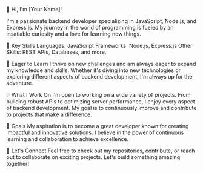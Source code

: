 👋 Hi, I'm [Your Name]!

I'm a passionate backend developer specializing in JavaScript, Node.js, and Express.js. My journey in the world of programming is fueled by an insatiable curiosity and a love for learning new things.

🚀 Key Skills
    Languages: JavaScript
    Frameworks: Node.js, Express.js
    Other Skills: REST APIs, Databases, and more.

🌱 Eager to Learn
I thrive on new challenges and am always eager to expand my knowledge and skills. Whether it's diving into new technologies or exploring different aspects of backend development, I'm always up for the adventure.

💡 What I Work On
I'm open to working on a wide variety of projects. From building robust APIs to optimizing server performance, I enjoy every aspect of backend development. My goal is to continuously improve and contribute to projects that make a difference.

🎯 Goals
My aspiration is to become a great developer known for creating impactful and innovative solutions. I believe in the power of continuous learning and collaboration to achieve excellence.

🌟 Let's Connect
Feel free to check out my repositories, contribute, or reach out to collaborate on exciting projects. Let's build something amazing together!
<!---
ryderys/ryderys is a ✨ special ✨ repository because its `README.md` (this file) appears on your GitHub profile.
You can click the Preview link to take a look at your changes.
--->
